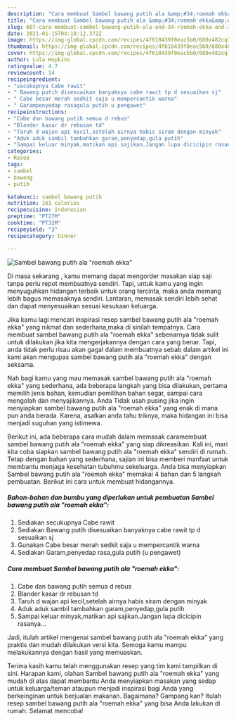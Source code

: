 ```yaml
---
description: "Cara membuat Sambel bawang putih ala &amp;#34;roemah ekka&amp;#34; yang lezat Untuk Jualan"
title: "Cara membuat Sambel bawang putih ala &amp;#34;roemah ekka&amp;#34; yang lezat Untuk Jualan"
slug: 607-cara-membuat-sambel-bawang-putih-ala-and-34-roemah-ekka-and-34-yang-lezat-untuk-jualan
date: 2021-01-15T04:18:12.372Z
image: https://img-global.cpcdn.com/recipes/4f610439f0eac5b0/680x482cq70/sambel-bawang-putih-ala-roemah-ekka-foto-resep-utama.jpg
thumbnail: https://img-global.cpcdn.com/recipes/4f610439f0eac5b0/680x482cq70/sambel-bawang-putih-ala-roemah-ekka-foto-resep-utama.jpg
cover: https://img-global.cpcdn.com/recipes/4f610439f0eac5b0/680x482cq70/sambel-bawang-putih-ala-roemah-ekka-foto-resep-utama.jpg
author: Lula Hopkins
ratingvalue: 4.7
reviewcount: 14
recipeingredient:
- "secukupnya Cabe rawit"
- " Bawang putih disesuaikan banyaknya cabe rawit tp d sesuaikan sj"
- " Cabe besar merah sedkit saja u mempercantik warna"
- " Garampenyedap rasagula putih u pengawet"
recipeinstructions:
- "Cabe dan bawang putih semua d rebus"
- "Blander kasar dr rebusan td"
- "Taruh d wajan api kecil,setelah airnya habis siram dengan minyak"
- "Aduk aduk sambil tambahkan garam,penyedap,gula putih"
- "Sampai keluar minyak,matikan api sajikan.Jangan lupa dicicipin rasanya..."
categories:
- Resep
tags:
- sambel
- bawang
- putih

katakunci: sambel bawang putih 
nutrition: 161 calories
recipecuisine: Indonesian
preptime: "PT27M"
cooktime: "PT32M"
recipeyield: "3"
recipecategory: Dinner

---
```



![Sambel bawang putih ala &#34;roemah ekka&#34;](https://img-global.cpcdn.com/recipes/4f610439f0eac5b0/680x482cq70/sambel-bawang-putih-ala-roemah-ekka-foto-resep-utama.jpg)

Di masa  sekarang , kamu memang dapat mengorder masakan siap saji tanpa perlu repot membuatnya sendiri. Tapi, untuk kamu yang ingin menyuguhkan hidangan terbaik untuk orang tercinta, maka anda memang lebih bagus memasaknya sendiri. Lantaran, memasak sendiri lebih sehat dan dapat menyesuaikan sesuai kesukaan keluarga.

Jika kamu lagi mencari inspirasi resep sambel bawang putih ala &#34;roemah ekka&#34; yang nikmat dan sederhana,maka di sinilah tempatnya. Cara membuat sambel bawang putih ala &#34;roemah ekka&#34;  sebenarnya tidak sulit untuk dilakukan jika kita mengerjakannya dengan cara yang benar. Tapi, anda tidak perlu risau akan gagal dalam membuatnya 
sebab dalam artikel ini kami akan mengupas sambel bawang putih ala &#34;roemah ekka&#34; dengan seksama.  



Nah bagi kamu yang mau memasak sambel bawang putih ala &#34;roemah ekka&#34; yang sederhana, ada beberapa langkah yang bisa dilakukan, pertama memilih jenis bahan, kemudian pemilihan bahan segar, sampai cara mengolah dan menyajikannya. Anda Tidak usah pusing jika ingin menyiapkan sambel bawang putih ala &#34;roemah ekka&#34; yang enak di mana pun anda berada. Karena, asalkan anda  tahu triknya, maka hidangan ini bisa menjadi suguhan yang istimewa.

Berikut ini, ada beberapa cara mudah dalam memasak caramembuat sambel bawang putih ala &#34;roemah ekka&#34; yang siap dikreasikan. Kali ini, mari kita coba siapkan sambel bawang putih ala &#34;roemah ekka&#34; sendiri di rumah. Tetap dengan bahan yang sederhana, sajian ini bisa memberi manfaat untuk membantu menjaga kesehatan tubuhmu sekeluarga. Anda bisa menyiapkan Sambel bawang putih ala &#34;roemah ekka&#34; memakai 4 bahan dan 5 langkah pembuatan. Berikut ini cara untuk membuat hidangannya.

<!--inarticleads1-->

##### Bahan-bahan dan bumbu yang diperlukan untuk pembuatan Sambel bawang putih ala &#34;roemah ekka&#34;:

1. Sediakan secukupnya Cabe rawit
1. Sediakan  Bawang putih disesuaikan banyaknya cabe rawit tp d sesuaikan sj
1. Gunakan  Cabe besar merah sedkit saja u mempercantik warna
1. Sediakan  Garam,penyedap rasa,gula putih (u pengawet)




<!--inarticleads2-->

##### Cara membuat Sambel bawang putih ala &#34;roemah ekka&#34;:

1. Cabe dan bawang putih semua d rebus
1. Blander kasar dr rebusan td
1. Taruh d wajan api kecil,setelah airnya habis siram dengan minyak
1. Aduk aduk sambil tambahkan garam,penyedap,gula putih
1. Sampai keluar minyak,matikan api sajikan.Jangan lupa dicicipin rasanya...




Jadi, itulah artikel mengenai  sambel bawang putih ala &#34;roemah ekka&#34;  yang praktis dan mudah dilakukan versi kita. Semoga kamu mampu melakukannya dengan hasil yang memuaskan. 

Terima kasih kamu telah menggunakan resep yang tim kami tampilkan di sini. Harapan kami, olahan  Sambel bawang putih ala &#34;roemah ekka&#34; yang mudah di atas dapat membantu Anda menyiapkan masakan yang sedap untuk keluarga/teman ataupun menjadi inspirasi bagi Anda yang berkeinginan untuk berjualan makanan. Bagaimana? Gampang kan? Itulah resep sambel bawang putih ala &#34;roemah ekka&#34; yang bisa Anda lakukan di rumah. Selamat mencoba!

